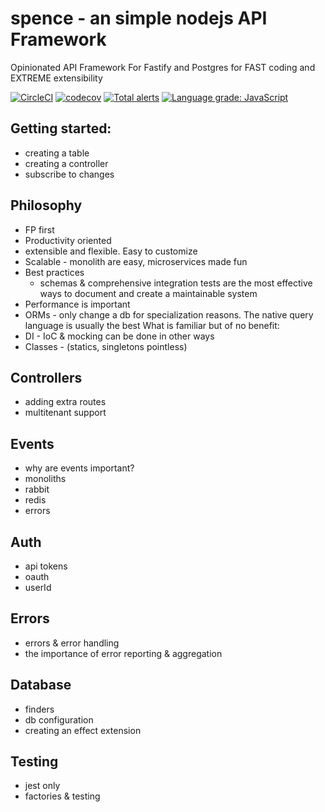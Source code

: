 # spence - an simple nodejs API Framework
Opinionated API Framework For Fastify and Postgres for FAST coding and EXTREME extensibility

[![CircleCI](https://circleci.com/gh/sloops77/spencer.svg?style=svg)](https://circleci.com/gh/sloops77/spencer)
[![codecov](https://codecov.io/gh/sloops77/spencer/branch/master/graph/badge.svg)](https://codecov.io/gh/sloops77/spencer)
[![Total alerts](https://img.shields.io/lgtm/alerts/g/sloops77/spencer.svg?logo=lgtm&logoWidth=18)](https://lgtm.com/projects/g/sloops77/spencer/alerts/)
[![Language grade: JavaScript](https://img.shields.io/lgtm/grade/javascript/g/sloops77/spencer.svg?logo=lgtm&logoWidth=18)](https://lgtm.com/projects/g/sloops77/spencer/context:javascript)


## Getting started:
- creating a table
- creating a controller
- subscribe to changes

## Philosophy
- FP first
- Productivity oriented
- extensible and flexible. Easy to customize
- Scalable - monolith are easy, microservices made fun
- Best practices
  - schemas & comprehensive integration tests are the most effective ways to document and create a maintainable system
- Performance is important
- ORMs - only change a db for specialization reasons. The native query language is usually the best
What is familiar but of no benefit:
- DI - IoC & mocking can be done in other ways
- Classes - (statics, singletons pointless)

## Controllers
- adding extra routes
- multitenant support

## Events
- why are events important?
- monoliths
- rabbit
- redis
- errors

## Auth
- api tokens
- oauth
- userId

## Errors
- errors & error handling
- the importance of error reporting & aggregation

## Database
- finders
- db configuration
- creating an effect extension

## Testing
- jest only
- factories & testing



